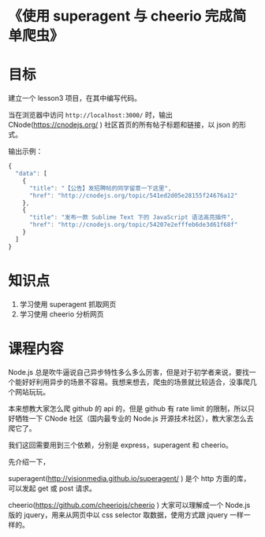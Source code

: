 《使用 superagent 与 cheerio 完成简单爬虫》
=

目标
==

建立一个 lesson3 项目，在其中编写代码。

当在浏览器中访问 `http://localhost:3000/` 时，输出 CNode(https://cnodejs.org/ ) 社区首页的所有帖子标题和链接，以 json 的形式。

输出示例：

```js
{
  "data": [
    {
      "title": "【公告】发招聘帖的同学留意一下这里",
      "href": "http://cnodejs.org/topic/541ed2d05e28155f24676a12"
    },
    {
      "title": "发布一款 Sublime Text 下的 JavaScript 语法高亮插件",
      "href": "http://cnodejs.org/topic/54207e2efffeb6de3d61f68f"
    }
  ]
}

```

知识点
==

1. 学习使用 superagent 抓取网页
2. 学习使用 cheerio 分析网页

课程内容
==

Node.js 总是吹牛逼说自己异步特性多么多么厉害，但是对于初学者来说，要找一个能好好利用异步的场景不容易。我想来想去，爬虫的场景就比较适合，没事爬几个网站玩玩。

本来想教大家怎么爬 github 的 api 的，但是 github 有 rate limit 的限制，所以只好牺牲一下 CNode 社区（国内最专业的 Node.js 开源技术社区），教大家怎么去爬它了。

我们这回需要用到三个依赖，分别是 express，superagent 和 cheerio。

先介绍一下，

superagent(http://visionmedia.github.io/superagent/ ) 是个 http 方面的库，可以发起 get 或 post 请求。

cheerio(https://github.com/cheeriojs/cheerio ) 大家可以理解成一个 Node.js 版的 jquery，用来从网页中以 css selector 取数据，使用方式跟 jquery 一样一样的。
